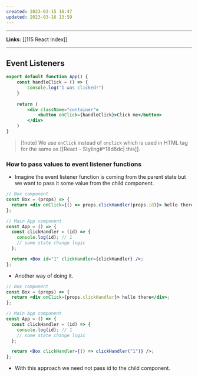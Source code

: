 ```yaml
---
created: 2023-03-15 16:47
updated: 2023-03-16 13:59
---
```

---
**Links**: [[115 React Index]]

---
## Event Listeners
```jsx
export default function App() {
    const handleClick = () => {
        console.log("I was clicked!")
    }
    
    return (
        <div className="container">
            <button onClick={handleClick}>Click me</button>
        </div>
    )
}
```

> [!note] We use `onClick` instead of `onclick` which is used in HTML tag for the same as [[React - Styling#^18d6dc| this]].

### How to pass values to event listener functions
- Imagine the event listener function is coming from the parent state but we want to pass it some value from the child component.

```jsx
// Box component
const Box = (props) => {
  return <div onClick={() => props.clickHandler(props.id)}> hello there</div>;
};

// Main App component
const App = () => {
  const clickHandler = (id) => {
    console.log(id); // 1
    // some state change logic
  };

  return <Box id="1" clickHandler={clickHandler} />;
};
```

- Another way of doing it.

```jsx
// Box component
const Box = (props) => {
  return <div onClick={props.clickHandler}> hello there</div>;
};

// Main App component
const App = () => {
  const clickHandler = (id) => {
    console.log(id); // 1
    // some state change logic
  };

  return <Box clickHandler={() => clickHandler("1")} />;
};
```

- With this approach we need not pass id to the child component.